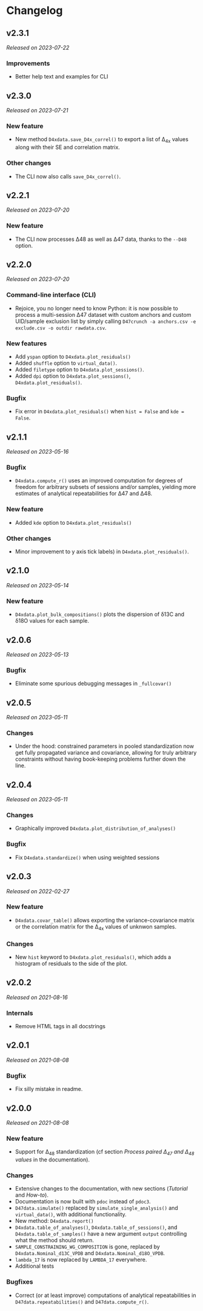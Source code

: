 # Changelog

## v2.3.1
*Released on 2023-07-22*

### Improvements
* Better help text and examples for CLI

## v2.3.0
*Released on 2023-07-21*

### New feature
* New method `D4xdata.save_D4x_correl()` to export a list of Δ<sub>4x</sub> values along with their SE and correlation matrix.

### Other changes
* The CLI now also calls `save_D4x_correl()`.

## v2.2.1
*Released on 2023-07-20*

### New feature
* The CLI now processes Δ48 as well as Δ47 data, thanks to the `--D48` option.


## v2.2.0
*Released on 2023-07-20*

### Command-line interface (CLI)
* Rejoice, you no longer need to know Python: it is now possible to process a multi-session Δ47 dataset with custom anchors and custom UID/sample exclusion list by simply calling `D47crunch -a anchors.csv -e exclude.csv -o outdir rawdata.csv`.

### New features
* Add `yspan` option to `D4xdata.plot_residuals()`
* Added `shuffle` option to `virtual_data()`.
* Added `filetype` option to `D4xdata.plot_sessions()`.
* Added `dpi` option to `D4xdata.plot_sessions()`, `D4xdata.plot_residuals()`.

### Bugfix
* Fix error in `D4xdata.plot_residuals()` when `hist = False` and `kde = False`.

## v2.1.1
*Released on 2023-05-16*

### Bugfix
* `D4xdata.compute_r()` uses an improved computation for degrees of freedom for arbitrary subsets of sessions and/or samples, yielding more estimates of analytical repeatabilities for Δ47 and Δ48.

### New feature
* Added `kde` option to `D4xdata.plot_residuals()`

### Other changes
* Minor improvement to y axis tick labels) in `D4xdata.plot_residuals()`.

## v2.1.0
*Released on 2023-05-14*

### New feature
* `D4xdata.plot_bulk_compositions()` plots the dispersion of δ13C and δ18O values for each sample.

## v2.0.6
*Released on 2023-05-13*

### Bugfix
* Eliminate some spurious debugging messages in `_fullcovar()`

## v2.0.5
*Released on 2023-05-11*

### Changes
* Under the hood: constrained parameters in pooled standardization now get fully propagated variance and covariance, allowing for truly arbitrary constraints without having book-keeping problems further down the line.

## v2.0.4
*Released on 2023-05-11*

### Changes
* Graphically improved `D4xdata.plot_distribution_of_analyses()`

### Bugfix
* Fix `D4xdata.standardize()` when using weighted sessions

## v2.0.3
*Released on 2022-02-27*

### New feature
* `D4xdata.covar_table()` allows exporting the variance-covariance matrix or the correlation matrix for the Δ<sub>4x</sub> values of unknwon samples.

### Changes
* New `hist` keyword to `D4xdata.plot_residuals()`, which adds a histogram of residuals to the side of the plot.

## v2.0.2
*Released on 2021-08-16*

### Internals
* Remove HTML tags in all docstrings

## v2.0.1
*Released on 2021-08-08*

### Bugfix
* Fix silly mistake in readme.

## v2.0.0
*Released on 2021-08-08*

### New feature
* Support for Δ<sub>48</sub> standardization (cf section *Process paired Δ<sub>47</sub> and Δ<sub>48</sub> values* in the documentation).

### Changes
* Extensive changes to the documentation, with new sections (*Tutorial* and *How-to*).
* Documentation is now built with `pdoc` instead of `pdoc3`.
* `D47data.simulate()` replaced by `simulate_single_analysis()` and `virtual_data()`, with additional functionality.
* New method: `D4xdata.report()`
* `D4xdata.table_of_analyses()`, `D4xdata.table_of_sessions()`, and `D4xdata.table_of_samples()` have a new argument `output` controlling what the method should return.
* `SAMPLE_CONSTRAINING_WG_COMPOSITION` is gone, replaced by `D4xdata.Nominal_d13C_VPDB` and `D4xdata.Nominal_d18O_VPDB`.
* `lambda_17` is now replaced by `LAMBDA_17` everywhere.
* Additional tests

### Bugfixes
* Correct (or at least improve) computations of analytical repeatabilities in `D47data.repeatabilities()` and `D47data.compute_r()`.